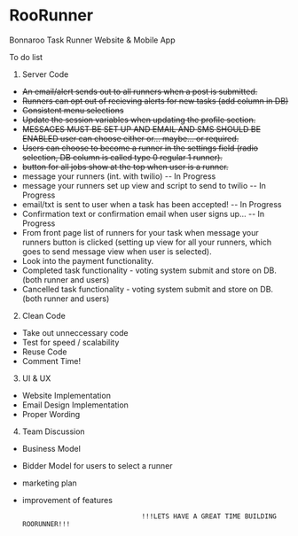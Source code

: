 RooRunner
=========

Bonnaroo Task Runner Website &amp; Mobile App

To do list

1. Server Code 
  - ~~An email/alert sends out to all runners when a post is submitted.~~
  - ~~Runners can opt out of recieving alerts for new tasks (add column in DB)~~
  - ~~Consistent menu selections~~
  - ~~Update the session variables when updating the profile section.~~ 
  - ~~MESSAGES MUST BE SET UP AND EMAIL AND SMS SHOULD BE ENABLED user can choose either or... maybe... or required.~~
  - ~~Users can choose to become a runner in the settings field (radio selection, DB column is called type 0 regular 1 runner).~~
  - ~~button for all jobs show at the top when user is a runner.~~
  - message your runners (int. with twilio) -- In Progress
  - message your runners set up view and script to send to twilio -- In Progress
  - email/txt is sent to user when a task has been accepted! -- In Progress
  - Confirmation text or confirmation email when user signs up... -- In Progress
  - From front page list of runners for your task when message your runners button is clicked (setting up view for all your runners, which goes to send message view when user is selected).
  - Look into the payment functionality.
  - Completed task functionality - voting system submit and store on DB. (both runner and users) 
  - Cancelled task functionality - voting system submit and store on DB. (both runner and users)
  
  
2. Clean Code
  - Take out unneccessary code
  - Test for speed / scalability 
  - Reuse Code
  - Comment Time!

3. UI & UX
  - Website Implementation
  - Email Design Implementation
  - Proper Wording

4. Team Discussion 
  - Business Model 
  - Bidder Model for users to select a runner
  - marketing plan 
  - improvement of features 


                                      !!!LETS HAVE A GREAT TIME BUILDING ROORUNNER!!! 

